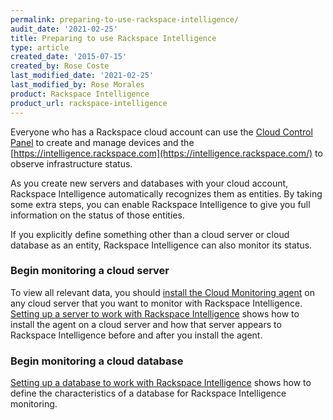 ```yaml
---
permalink: preparing-to-use-rackspace-intelligence/
audit_date: '2021-02-25'
title: Preparing to use Rackspace Intelligence
type: article
created_date: '2015-07-15'
created_by: Rose Coste
last_modified_date: '2021-02-25'
last_modified_by: Rose Morales
product: Rackspace Intelligence
product_url: rackspace-intelligence
---
```


Everyone who has a Rackspace cloud account can use the
[Cloud Control Panel](https://login.rackspace.com/)
to create and manage devices and the
[https://intelligence.rackspace.com](https://intelligence.rackspace.com/)
to observe infrastructure status.

As you create new servers and databases with your cloud account, Rackspace
Intelligence automatically recognizes them as entities. By taking some extra
steps, you can enable Rackspace Intelligence to give you full information on the
status of those entities.

If you explicitly define something other than a cloud server or cloud database
as an entity, Rackspace Intelligence can also monitor its status.

### Begin monitoring a cloud server

To view all relevant data, you should [install the Cloud Monitoring agent](/support/how-to/install-and-configure-the-rackspace-monitoring-agent) on
any cloud server that you want to monitor with Rackspace Intelligence.
[Setting up a server to work with Rackspace Intelligence](/support/how-to/set-up-a-server-to-work-with-rackspace-intelligence)
shows how to install the agent on a cloud server and how that
server appears to Rackspace Intelligence before and after you install the agent.

### Begin monitoring a cloud database

[Setting up a database to work with Rackspace Intelligence](/support/how-to/setting-up-a-database-to-work-with-rackspace-intelligence)
shows how to define the characteristics of a database for Rackspace Intelligence monitoring.
